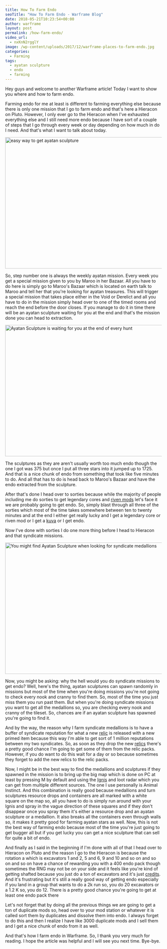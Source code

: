```yaml
---
title: How To Farm Endo
seoTitle: "How To Farm Endo - Warframe Blog"
date: 2018-05-21T10:23:54+00:00
author: warframe
layout: post
permalink: /how-farm-endo/
video_url:
  - nxKnN2rgglY
image: /wp-content/uploads/2017/12/warframe-places-to-farm-endo.jpg
categories:
  - Farming
tags:
  - ayatan sculpture
  - endo
  - farming
---
```

Hey guys and welcome to another Warframe article! Today I want to show you where and how to farm endo.<!--more-->

Farming endo for me at least is different to farming everything else because there is only one mission that I go to farm endo and that's here a Hieracon on Pluto. However, I only ever go to the Hieracon when I've exhausted everything else and I still need more endo because I have sort of a couple of steps that I go through every week or day depending on how much in do I need. And that's what I want to talk about today.

<img src="https://warframeblog.com/wp-content/uploads/2017/12/warframe-hunt-for-ayatan-treasure-1024x576.png" title="Warframe Maroo's Bazaar a way to get ayatan sculpture" alt="easy way to get ayatan sculpture" width="750" height="422" class="alignnone size-large wp-image-1416" srcset="https://warframeblog.com/wp-content/uploads/2017/12/warframe-hunt-for-ayatan-treasure-1024x576.png 1024w, https://warframeblog.com/wp-content/uploads/2017/12/warframe-hunt-for-ayatan-treasure-300x169.png 300w, https://warframeblog.com/wp-content/uploads/2017/12/warframe-hunt-for-ayatan-treasure-768x432.png 768w" sizes="(max-width: 750px) 100vw, 750px" />

So, step number one is always the weekly ayatan mission. Every week you get a special mission given to you by Maroo in her Bazaar. All you have to do here is simply go to Maroo's Bazaar which is located on earth talk to Maroo and tell her that you're looking for ayatan treasures. This will trigger a special mission that takes place either in the Void or Derelict and all you have to do in the mission simply head over to one of the timed rooms and reach the end before the door closes. If you manage to do it in time there will be an ayatan sculpture waiting for you at the end and that's the mission done you can head to extraction.

<img src="https://warframeblog.com/wp-content/uploads/2017/12/warframe-pick-up-ayatan-sculpture-1024x576.png" title="Warframe Ayatan Sculpture at the end of the Hunt" alt=" Ayatan Sculpture is waiting for you at the end of every hunt" width="750" height="422" class="alignnone size-large wp-image-1419" srcset="https://warframeblog.com/wp-content/uploads/2017/12/warframe-pick-up-ayatan-sculpture-1024x576.png 1024w, https://warframeblog.com/wp-content/uploads/2017/12/warframe-pick-up-ayatan-sculpture-300x169.png 300w, https://warframeblog.com/wp-content/uploads/2017/12/warframe-pick-up-ayatan-sculpture-768x432.png 768w" sizes="(max-width: 750px) 100vw, 750px" />
  
The sculptures as they are aren't usually worth too much endo though the one I got was 375 but once I put all three stars into it jumped up to 1725. And that is a nice chunk of endo from something that took like five minutes to do. And all that has to do is head back to Maroo's Bazaar and have the endo extracted from the sculpture.

After that's done I head over to sorties because while the majority of people including me do sorties to get legendary cores and [riven mods](https://warframeblog.com/ways-earn-platinum/) let's face it we are probably going to get endo. So, simply blast through all three of the sorties which most of the time takes somewhere between ten to twenty minutes and at the end I either get really lucky and I get a legendary core or riven mod or I get a [kuva](https://warframeblog.com/where-and-how-to-farm-kuva/) or I get endo.

Now I've done with sorties I do one more thing before I head to Hieracon and that syndicate missions.

<img src="https://warframeblog.com/wp-content/uploads/2017/12/warframe-syndicate-mission-way-to-get-endo-1024x576.png" title="Warframe Syndicate missions are another way to get endo" alt="You might find Ayatan Sculpture when looking for syndicate medallions" width="750" height="422" class="alignnone size-large wp-image-1421" srcset="https://warframeblog.com/wp-content/uploads/2017/12/warframe-syndicate-mission-way-to-get-endo-1024x576.png 1024w, https://warframeblog.com/wp-content/uploads/2017/12/warframe-syndicate-mission-way-to-get-endo-300x169.png 300w, https://warframeblog.com/wp-content/uploads/2017/12/warframe-syndicate-mission-way-to-get-endo-768x432.png 768w" sizes="(max-width: 750px) 100vw, 750px" />

Now, you might be asking: why the hell would you do syndicate missions to get endo? Well, here's the thing, ayatan sculptures can spawn randomly in missions but most of the time when you're doing missions you're not going to check every nook and cranny to find them. So, most of the time you just miss them you run past them. But when you're doing syndicate missions you want to get all the medallions so, you are checking every nook and cranny of the tileset. So, chances are if an ayatan sculpture has spawned you're going to find it.

And by the way, the reason why I farm syndicate medallions is to have a buffer of syndicate reputation for what a new [relic](https://warframeblog.com/how-to-farm-relics/) is released with a new primed item because this way I'm able to get sort of 1 million reputations between my two syndicates. So, as soon as they drop the new [relics](https://warframeblog.com/how-to-farm-relics/) there's a pretty good chance I'm going to get some of them from the relic packs. However, if you do want to do this wait for a day or so because sometimes they forget to add the new relics to the relic packs.

Now, I might be in the best way to find the medallions and sculptures if they spawned in the mission is to bring up the big map which is done on PC at least by pressing M by default and using the [Ignis](https://warframeblog.com/ignis-wraith-build/) and loot radar which you can get from multiple different sources. The one I use personally is Animal Instinct. And this combination is really good because medallions and turn sculptures resource drops and containers are all marked with a white square on the map so, all you have to do is simply run around with your Ignis and spray in the vague direction of these squares and if they don't disappear once you spray them it's either a resource drop and an ayatan sculpture or a medallion. It also breaks all the containers even through walls so, it makes it pretty good for farming ayatan stars as well. Now, this is not the best way of farming endo because most of the time you're just going to get bugger all but if you get lucky you can get a nice sculpture that can sell for quite a bit of endo.

And finally as I said in the beginning if I'm done with all of that I head over to Hieracon on Pluto and the reason I go to the Hieracon is because the rotation a which is excavators 1 and 2, 5 and 6, 9 and 10 and so on and so on and so on have a chance of rewarding you with a 400 endo pack though sometimes the RNG may not be on your side and it feels like you're kind of getting shafted because you just do a ton of excavators and it's just [credits](https://warframeblog.com/farm-credits-750k-credits-per-hour/). And it's frustrating but it's still a really good way of getting endo especially if you land in a group that wants to do a 2k run so, you do 20 excavators or a 1.2 K so, you do 12. There is a pretty good chance you're going to get at least one endo pack there

Let's not forget that by doing all the previous things we are going to get a ton of duplicate mods so, head over to your mod station or whatever it is called sort them by duplicates and dissolve them into endo. I always forget to do this and then I realize I have like 3000 duplicate mods and I sell them and I get a nice chunk of endo from it as well.

And that's how I farm endo in Warframe. So, I thank you very much for reading. I hope the article was helpful and I will see you next time. Bye-bye.